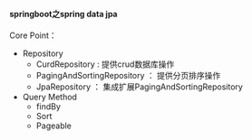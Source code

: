 #### springboot之spring data jpa 
Core Point：
- Repository
	- CurdRepository : 提供crud数据库操作
	- PagingAndSortingRepository ： 提供分页排序操作
	- JpaRepository ： 集成扩展PagingAndSortingRepository
- Query Method
	- findBy
	- Sort
	- Pageable
